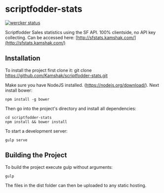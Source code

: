 # scriptfodder-stats

[![wercker status](https://app.wercker.com/status/e4906f0a294addb9c15ef7fa008e16fe/s/master "wercker status")](https://app.wercker.com/project/bykey/e4906f0a294addb9c15ef7fa008e16fe)

Scriptfodder Sales statistics using the SF API. 100% clientside, no API key collecting.
Can be accessed here: [http://sfstats.kamshak.com/](http://sfstats.kamshak.com/)

## Installation
To install the project first clone it:
git clone https://github.com/Kamshak/scriptfodder-stats.git

Make sure you have NodeJS installed. (https://nodejs.org/download/). Next install bower:

    npm install -g bower

Then go into the project's directory and install all dependencies:

    cd scriptfodder-stats
    npm install && bower install

To start a development server:

    gulp serve

## Building the Project
To build the project execute gulp without arguments:

    gulp

The files in the dist folder can then be uploaded to any static hosting.
